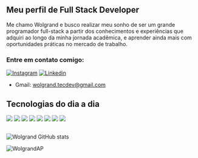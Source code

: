 
## Meu perfil de Full Stack Developer
Me chamo Wolgrand e busco realizar meu sonho de ser um grande programador full-stack a partir dos
conhecimentos e experiências que adquiri ao longo da minha jornada acadêmica, e aprender
ainda mais com oportunidades práticas no mercado de trabalho.

### Entre em contato comigo:
[![Instagram](https://img.shields.io/badge/Instagram-E4405F?style=for-the-badge&logo=instagram&logoColor=white
)](https://www.instagram.com/wolgrand_10?igsh=MW9zOXR1bWd1MGF5eQ==)
[![Linkedin](https://img.shields.io/badge/LinkedIn-0077B5?style=for-the-badge&logo=linkedin&logoColor=white
)](https://www.linkedin.com/in/wolgrand-ara%C3%BAjo-7302a3353/)
- Gmail: [wolgrand.tecdev@gmail.com](wolgrand.tecdev@gmail.com)

## Tecnologias do dia a dia

![](https://img.shields.io/badge/GitHub-100000?style=for-the-badge&logo=github&logoColor=white)
![](https://img.shields.io/badge/HTML-239120?style=for-the-badge&logo=html5&logoColor=white)
![](https://img.shields.io/badge/CSS3-1572B6?style=for-the-badge&logo=css3&logoColor=white)
![](https://img.shields.io/badge/JavaScript-F7DF1E?style=for-the-badge&logo=javascript&logoColor=black)
![](https://img.shields.io/badge/Java-ED8B00?style=for-the-badge&logo=openjdk&logoColor=white)
![](https://img.shields.io/badge/Python-14354C?style=for-the-badge&logo=python&logoColor=white)
![](https://img.shields.io/badge/PostgreSQL-316192?style=for-the-badge&logo=postgresql&logoColor=white)
![](https://img.shields.io/badge/Spring-6DB33F?style=for-the-badge&logo=spring&logoColor=white)

##
![Wolgrand GitHub stats](https://github-readme-stats.vercel.app/api?username=WolgrandAP&show_icons=true&theme=dracula)


<p align="left"> <img src="https://komarev.com/ghpvc/?username=WolgrandAP&label=Profile%20views&color=0e75b6&style=flat" alt="WolgrandAP" /> </p>

